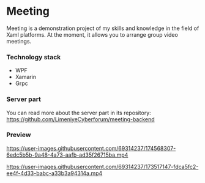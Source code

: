 # Meeting

Meeting is a demonstration project of my skills and knowledge in the field of Xaml platforms.
At the moment, it allows you to arrange group video meetings.

### Technology stack

- WPF
- Xamarin
- Grpc

### Server part

You can read more about the server part in its repository: 
https://github.com/LimeniyeCyberforum/meeting-backend 

### Preview



https://user-images.githubusercontent.com/69314237/174568307-6edc5b5b-9a48-4a73-aafb-ad35f26715ba.mp4



https://user-images.githubusercontent.com/69314237/173517147-fdca5fc2-ee4f-4d33-babc-a33b3a94314a.mp4

